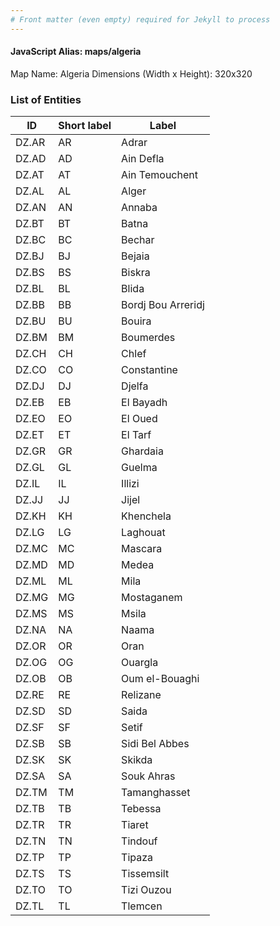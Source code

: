 ```yaml
---
# Front matter (even empty) required for Jekyll to process
---
```


#### JavaScript Alias: maps/algeria

Map Name: Algeria
Dimensions (Width x Height): 320x320

### List of Entities

| ID    | Short label | Label              |
| ----- | ----------- | ------------------ |
| DZ.AR | AR          | Adrar              |
| DZ.AD | AD          | Ain Defla          |
| DZ.AT | AT          | Ain Temouchent     |
| DZ.AL | AL          | Alger              |
| DZ.AN | AN          | Annaba             |
| DZ.BT | BT          | Batna              |
| DZ.BC | BC          | Bechar             |
| DZ.BJ | BJ          | Bejaia             |
| DZ.BS | BS          | Biskra             |
| DZ.BL | BL          | Blida              |
| DZ.BB | BB          | Bordj Bou Arreridj |
| DZ.BU | BU          | Bouira             |
| DZ.BM | BM          | Boumerdes          |
| DZ.CH | CH          | Chlef              |
| DZ.CO | CO          | Constantine        |
| DZ.DJ | DJ          | Djelfa             |
| DZ.EB | EB          | El Bayadh          |
| DZ.EO | EO          | El Oued            |
| DZ.ET | ET          | El Tarf            |
| DZ.GR | GR          | Ghardaia           |
| DZ.GL | GL          | Guelma             |
| DZ.IL | IL          | Illizi             |
| DZ.JJ | JJ          | Jijel              |
| DZ.KH | KH          | Khenchela          |
| DZ.LG | LG          | Laghouat           |
| DZ.MC | MC          | Mascara            |
| DZ.MD | MD          | Medea              |
| DZ.ML | ML          | Mila               |
| DZ.MG | MG          | Mostaganem         |
| DZ.MS | MS          | Msila              |
| DZ.NA | NA          | Naama              |
| DZ.OR | OR          | Oran               |
| DZ.OG | OG          | Ouargla            |
| DZ.OB | OB          | Oum el-Bouaghi     |
| DZ.RE | RE          | Relizane           |
| DZ.SD | SD          | Saida              |
| DZ.SF | SF          | Setif              |
| DZ.SB | SB          | Sidi Bel Abbes     |
| DZ.SK | SK          | Skikda             |
| DZ.SA | SA          | Souk Ahras         |
| DZ.TM | TM          | Tamanghasset       |
| DZ.TB | TB          | Tebessa            |
| DZ.TR | TR          | Tiaret             |
| DZ.TN | TN          | Tindouf            |
| DZ.TP | TP          | Tipaza             |
| DZ.TS | TS          | Tissemsilt         |
| DZ.TO | TO          | Tizi Ouzou         |
| DZ.TL | TL          | Tlemcen            |
